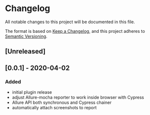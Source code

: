 # Changelog
All notable changes to this project will be documented in this file.

The format is based on [Keep a Changelog](https://keepachangelog.com/en/1.0.0/),
and this project adheres to [Semantic Versioning](https://semver.org/spec/v2.0.0.html).

## [Unreleased]

## [0.0.1] - 2020-04-02
### Added
 - initial plugin release
 - adjust Allure-mocha reporter to work inside browser with Cypress
 - Allure API both synchronous and Cypress chainer
 - automatically attach screenshots to report